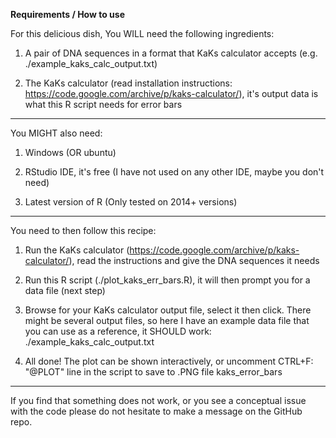 **Requirements / How to use**

For this delicious dish, You WILL need the following ingredients: 

 1. A pair of DNA sequences in a format that KaKs calculator accepts (e.g. ./example_kaks_calc_output.txt) 

 2. The KaKs calculator (read installation instructions: https://code.google.com/archive/p/kaks-calculator/), it's output data is what this R script needs for error bars

---

You MIGHT also need:

 1. Windows (OR ubuntu)

 2. RStudio IDE, it's free (I have not used on any other IDE, maybe you don't need)

 3. Latest version of R (Only tested on 2014+ versions)

---

You need to then follow this recipe: 

 1. Run the KaKs calculator (https://code.google.com/archive/p/kaks-calculator/), read the instructions and give the DNA sequences it needs

 2. Run this R script (./plot_kaks_err_bars.R), it will then prompt you for a data file (next step)

 3. Browse for your KaKs calculator output file, select it then click. There might be several output files, so here I have an example data file that you can use as a reference, it SHOULD work: ./example_kaks_calc_output.txt

 4. All done! The plot can be shown interactively, or uncomment CTRL+F: "@PLOT" line in the script to save to .PNG file kaks_error_bars

---

If you find that something does not work, or you see a conceptual issue with the code please do not hesitate to make a message on the GitHub repo. 
